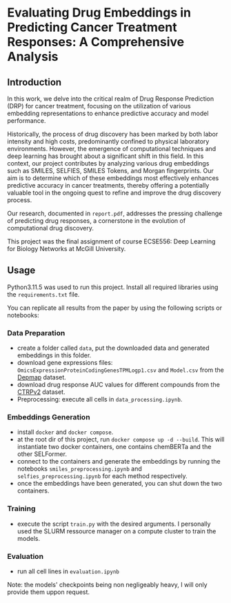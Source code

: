 # Evaluating Drug Embeddings in Predicting Cancer Treatment Responses: A Comprehensive Analysis

## Introduction

In this work, we delve into the critical realm of Drug Response Prediction (DRP) for cancer treatment, focusing on the utilization of various embedding representations to enhance predictive accuracy and model performance.

Historically, the process of drug discovery has been marked by both labor intensity and high costs, predominantly confined to physical laboratory environments. However, the emergence of computational techniques and deep learning has brought about a significant shift in this field. In this context, our project contributes by analyzing various drug embeddings such as SMILES, SELFIES, SMILES Tokens, and Morgan fingerprints. Our aim is to determine which of these embeddings most effectively enhances predictive accuracy in cancer treatments, thereby offering a potentially valuable tool in the ongoing quest to refine and improve the drug discovery process.

Our research, documented in `report.pdf`, addresses the pressing challenge of predicting drug responses, a cornerstone in the evolution of computational drug discovery.

This project was the final assignment of course ECSE556: Deep Learning for Biology Networks at McGill University.

## Usage

Python3.11.5 was used to run this project. Install all required libraries using the `requirements.txt` file.

You can replicate all results from the paper by using the following scripts or notebooks:

### Data Preparation

* create a folder called `data`, put the downloaded data and generated embeddings in this folder.
* download gene expressions files: `OmicsExpressionProteinCodingGenesTPMLogp1.csv` and `Model.csv` from the [Depmap](https://depmap.org/portal/download/all/) dataset.
* download drug response AUC values for different compounds from the [CTRPv2](https://portals.broadinstitute.org/ctrp/) dataset.
* Preprocessing: execute all cells in `data_processing.ipynb`.

### Embeddings Generation

* install `docker` and `docker compose`.
* at the root dir of this project, run `docker compose up -d --build`. This will instantiate two docker containers, one contains chemBERTa and the other SELFormer.
* connect to the containers and generate the embeddings by running the notebooks `smiles_preprocessing.ipynb` and `selfies_preprocessing.ipynb` for each method respectively.
* once the embeddings have been generated, you can shut down the two containers.

### Training

* execute the script `train.py` with the desired arguments. I personally used the SLURM ressource manager on a compute cluster to train the models.

### Evaluation

* run all cell lines in `evaluation.ipynb`

Note: the models' checkpoints being non negligeably heavy, I will only provide them uppon request.
